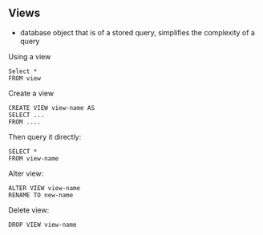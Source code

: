## Views
- database object that is of a stored query, simplifies the complexity of a query

Using a view
```
Select * 
FROM view
```

Create a view
```
CREATE VIEW view-name AS
SELECT ...
FROM ....
```

Then query it directly:
```
SELECT * 
FROM view-name
```

Alter view:
```
ALTER VIEW view-name
RENAME TO new-name
```

Delete view:
```
DROP VIEW view-name
```

## 

